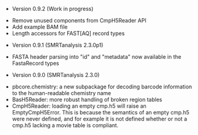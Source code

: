 * Version 0.9.2 (Work in progress)
- Remove unused components from CmpH5Reader API
- Add example BAM file
- Length accessors for FAST[AQ] record types

* Version 0.9.1 (SMRTanalysis 2.3.0p1)
- FASTA header parsing into "id" and "metadata" now available in the
  FastaRecord types

* Version 0.9.0 (SMRTanalysis 2.3.0)
- pbcore.chemistry: a new subpackage for decoding barcode information
  to the human-readable chemistry name
- BasH5Reader: more robust handling of broken region tables
- CmpH5Reader: loading an empty cmp.h5 will raise an EmptyCmpH5Error.
  This is because the semantics of an empty cmp.h5 were never defined,
  and for example it is not defined whether or not a cmp.h5 lacking a
  movie table is compliant.
